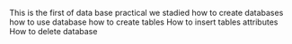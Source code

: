 This is the first  of data base practical 
we stadied how to create databases
how to use database
how to create tables
How to insert tables attributes
How to delete database
